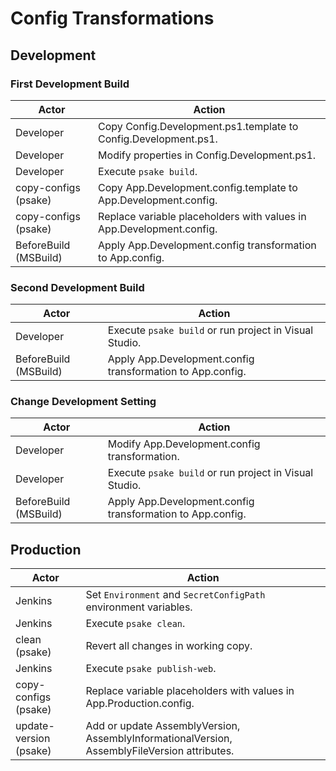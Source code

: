 Config Transformations
======================

Development
-----------

### First Development Build

Actor                 | Action
--------------------- | ----------------------------------------------------------------
Developer             | Copy Config.Development.ps1.template to Config.Development.ps1.
Developer             | Modify properties in Config.Development.ps1.
Developer             | Execute `psake build`.
copy-configs (psake)  | Copy App.Development.config.template to App.Development.config.
copy-configs (psake)  | Replace variable placeholders with values in App.Development.config.
BeforeBuild (MSBuild) | Apply App.Development.config transformation to App.config.

### Second Development Build

Actor                 | Action
--------------------- | ----------------------------------------------------------------
Developer             | Execute `psake build` or run project in Visual Studio.
BeforeBuild (MSBuild) | Apply App.Development.config transformation to App.config.

### Change Development Setting

Actor                 | Action
--------------------- | ----------------------------------------------------------------
Developer             | Modify App.Development.config transformation.
Developer             | Execute `psake build` or run project in Visual Studio.
BeforeBuild (MSBuild) | Apply App.Development.config transformation to App.config.

Production
----------

Actor                  | Action
---------------------- | ----------------------------------------------------------------
Jenkins                | Set `Environment` and `SecretConfigPath` environment variables.
Jenkins                | Execute `psake clean`.
clean (psake)          | Revert all changes in working copy.
Jenkins                | Execute `psake publish-web`.
copy-configs (psake)   | Replace variable placeholders with values in App.Production.config.
update-version (psake) | Add or update AssemblyVersion, AssemblyInformationalVersion, AssemblyFileVersion attributes.
